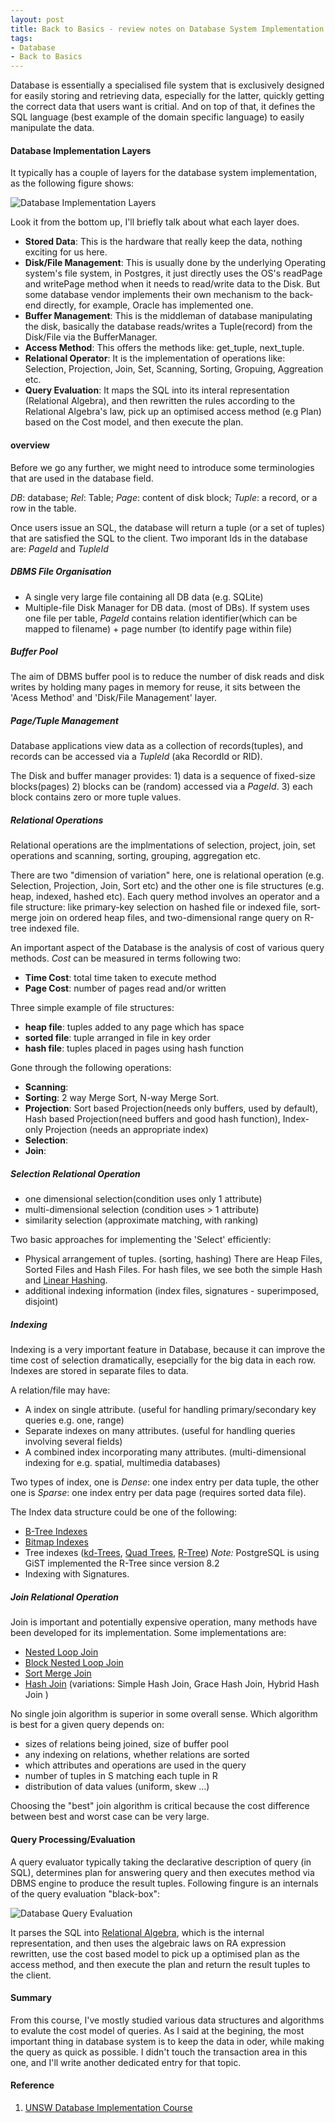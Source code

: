 ```yaml
--- 
layout: post
title: Back to Basics - review notes on Database System Implementation I
tags: 
- Database
- Back to Basics
---
```


Database is essentially a specialised file system that is exclusively designed for easily storing and retrieving data, especially for the latter, quickly getting the correct data that users want is critial. And on top of that, it defines the SQL language (best example of the domain specific language) to easily manipulate the data.

#### Database Implementation Layers ####

It typically has a couple of layers for the database system implementation, as the following figure shows:

![Database Implementation Layers](../../../../images/dbmsarch.png)

Look it from the bottom up, I'll briefly talk about what each layer does.

- __Stored Data__: This is the hardware that really keep the data, nothing exciting for us here.
- __Disk/File Management__: This is usually done by the underlying Operating system's file system, in Postgres, it just directly uses the OS's readPage and writePage method when it needs to read/write data to the Disk. But some database vendor implements their own mechanism to the back-end directly, for example, Oracle has implemented one.
- __Buffer Management__: This is the middleman of database manipulating the disk, basically the database reads/writes a Tuple(record) from the Disk/File via the BufferManager.
- __Access Method__: This offers the methods like: get_tuple, next_tuple.
- __Relational Operator__: It is the implementation of operations like: Selection, Projection, Join, Set, Scanning, Sorting, Gropuing, Aggreation etc.
- __Query Evaluation__: It maps the SQL into its interal representation (Relational Algebra), and then rewritten the rules according to the Relational Algebra's law, pick up an optimised access method (e.g Plan) based on the Cost model, and then execute the plan.

#### overview ####

Before we go any further, we might need to introduce some terminologies that are used in the database field. 

*DB*: database; *Rel*: Table; *Page*: content of disk block; *Tuple*: a record, or a row in the table.

Once users issue an SQL, the database will return a tuple (or a set of tuples) that are satisfied the SQL to the client. Two imporant Ids in the database are: *PageId* and *TupleId*  

##### DBMS File Organisation #####

- A single very large file containing all DB data (e.g. SQLite)
- Multiple-file Disk Manager for DB data. (most of DBs). If system uses one file per table, *PageId* contains relation identifier(which can be mapped to filename) + page number (to identify page within file)

##### Buffer Pool #####

The aim of DBMS buffer pool is to reduce the number of disk reads and disk writes by holding many pages in memory for reuse, it sits between the 'Acess Method' and 'Disk/File Management' layer.

##### Page/Tuple Management #####
Database applications view data as a collection of records(tuples), and records can be accessed via a *TupleId* (aka RecordId or RID).

The Disk and buffer manager provides: 1) data is a sequence of fixed-size blocks(pages) 2) blocks can be (random) accessed via a *PageId*. 3) each block contains zero or more tuple values.

##### Relational Operations #####

Relational operations are the implmentations of selection, project, join, set operations and scanning, sorting, grouping, aggregation etc.

There are two "dimension of variation" here, one is relational operation (e.g. Selection, Projection, Join, Sort etc) and the other one is file structures (e.g. heap, indexed, hashed etc). Each query method involves an operator and a file structure: like primary-key selection on hashed file or indexed file, sort-merge join on ordered heap files, and two-dimensional range query on R-tree indexed file.

An important aspect of the Database is the analysis of cost of various query methods. *Cost* can be measured in terms following two:

- __Time Cost__: total time taken to execute method
- __Page Cost__: number of pages read and/or written

Three simple example of file structures:

- __heap file__: tuples added to any page which has space
- __sorted file__: tuple arranged in file in key order
- __hash file__: tuples placed in pages using hash function

Gone through the following operations:

- __Scanning__: 
- __Sorting__: 2 way Merge Sort, N-way Merge Sort.
- __Projection__: Sort based Projection(needs only buffers, used by default), Hash based Projection(need buffers and good hash function), Index-only Projection (needs an appropriate index)
- __Selection__:
- __Join__:

##### Selection Relational Operation #####

- one dimensional selection(condition uses only 1 attribute)
- multi-dimensional selection (condition uses > 1 attribute)
- similarity selection (approximate matching, with ranking)

Two basic approaches for implementing the 'Select' efficiently:

- Physical arrangement of tuples. (sorting, hashing)
  There are Heap Files, Sorted Files and Hash Files. For hash files, we see both the simple Hash and [Linear Hashing](http://en.wikipedia.org/wiki/Linear_hashing).
- additional indexing information (index files, signatures - superimposed, disjoint)

##### Indexing #####

Indexing is a very important feature in Database, because it can improve the time cost of selection dramatically, esepcially for the big data in each row. Indexes are stored in separate files to data. 

A relation/file may have: 
- A index on single attribute. (useful for handling primary/secondary key queries e.g. one, range)
- Separate indexes on many attributes. (useful for handling queries involving several fields)
- A combined index incorporating many attributes. (multi-dimensional indexing for e.g. spatial, multimedia databases)

Two types of index, one is *Dense*: one index entry per data tuple, the other one is *Sparse*: one index entry per data page (requires sorted data file).

The Index data structure could be one of the following:

- [B-Tree Indexes](http://en.wikipedia.org/wiki/B-tree)
- [Bitmap Indexes](http://en.wikipedia.org/wiki/Bitmap_index)
- Tree indexes ([kd-Trees](http://en.wikipedia.org/wiki/K-d_tree), [Quad Trees](http://en.wikipedia.org/wiki/Quadtree), [R-Tree](http://en.wikipedia.org/wiki/R-tree)) 
  *Note:* PostgreSQL is using GiST implemented the R-Tree since version 8.2
- Indexing with Signatures.

##### Join Relational Operation #####

Join is important and potentially expensive operation, many methods have been developed for its implementation. Some implementations are:

- [Nested Loop Join](http://en.wikipedia.org/wiki/Nested_loop_join)
- [Block Nested Loop Join](http://en.wikipedia.org/wiki/Block_nested_loop)
- [Sort Merge Join](http://en.wikipedia.org/wiki/Sort-merge_join)
- [Hash Join](http://en.wikipedia.org/wiki/Hash_join) (variations: Simple Hash Join, Grace Hash Join, Hybrid Hash Join )

No single join algorithm is superior in some overall sense. Which algorithm is best for a given query depends on:

- sizes of relations being joined, size of buffer pool
- any indexing on relations, whether relations are sorted
- which attributes and operations are used in the query
- number of tuples in S matching each tuple in R
- distribution of data values (uniform, skew ...)

Choosing the "best" join algorithm is critical because the cost difference between best and worst case can be very large.

#### Query Processing/Evaluation ####

A query evaluator typically taking the declarative description of query (in SQL), determines plan for answering query and then executes method via DBMS engine to produce the result tuples. Following fingure is an internals of the query evaluation "black-box":

![Database Query Evaluation](../../../../images/qproc0.png)

It parses the SQL into [Relational Algebra](http://en.wikipedia.org/wiki/Relational_algebra), which is the internal representation, and then uses the algebraic laws on RA expression rewritten, use the cost based model to pick up a optimised plan as the access method, and then execute the plan and return the result tuples to the client.

#### Summary ####

From this course, I've mostly studied various data structures and algorithms to evalute the cost model of queries. As I said at the begining, the most important thing in database system is to keep the data in oder, while making the query as quick as possible. I didn't touch the transaction area in this one, and I'll write another dedicated entry for that topic.

#### Reference ####
1. [UNSW Database Implementation Course](http://mahler.cse.unsw.edu.au/webcms2/course/index.php?cid=2249)
